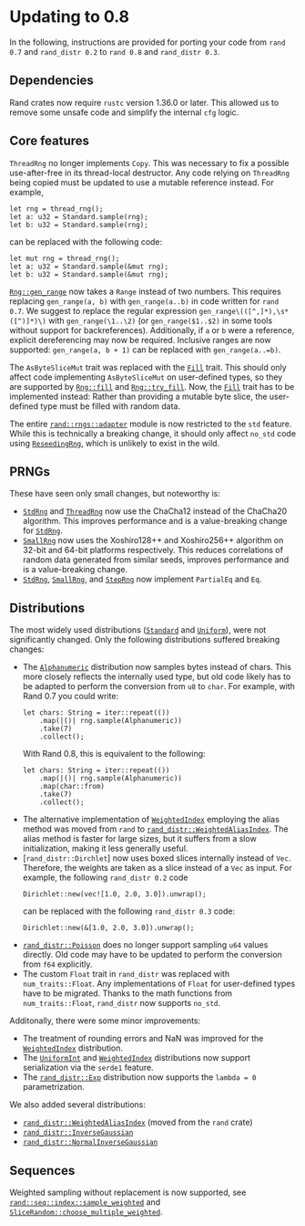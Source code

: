 # Updating to 0.8

In the following, instructions are provided for porting your code from
`rand 0.7` and `rand_distr 0.2` to `rand 0.8` and `rand_distr 0.3`.

## Dependencies

Rand crates now require `rustc` version 1.36.0 or later.
This allowed us to remove some unsafe code and simplify the internal `cfg` logic.

## Core features

`ThreadRng` no longer implements `Copy`. This was necessary to fix a possible
use-after-free in its thread-local destructor. Any code relying on `ThreadRng`
being copied must be updated to use a mutable reference instead. For example,
```
let rng = thread_rng();
let a: u32 = Standard.sample(rng);
let b: u32 = Standard.sample(rng);
```
can be replaced with the following code:
```
let mut rng = thread_rng();
let a: u32 = Standard.sample(&mut rng);
let b: u32 = Standard.sample(&mut rng);
```

[`Rng::gen_range`] now takes a `Range` instead of two numbers. This requires
replacing `gen_range(a, b)` with `gen_range(a..b)` in code written for `rand
0.7`. We suggest to replace the regular expression
`gen_range\(([^,]*),\s*([^)]*)\)` with `gen_range(\1..\2)` (or
`gen_range($1..$2)` in some tools without support for backreferences).
Additionally, if `a` or `b` were a reference, explicit dereferencing may now be
required. Inclusive ranges are now supported: `gen_range(a, b + 1)` can be
replaced with `gen_range(a..=b)`.

The `AsByteSliceMut` trait was replaced with the [`Fill`] trait. This should
only affect code implementing `AsByteSliceMut` on user-defined types, so they
are supported by [`Rng::fill`] and [`Rng::try_fill`]. Now, the [`Fill`] trait
has to be implemented instead: Rather than providing a mutable byte slice, the
user-defined type must be filled with random data.

The entire [`rand::rngs::adapter`] module is now restricted to the `std` feature.
While this is technically a breaking change, it should only affect `no_std` code
using [`ReseedingRng`], which is unlikely to exist in the wild.

## PRNGs

These have seen only small changes, but noteworthy is:

-   [`StdRng`] and [`ThreadRng`] now use the ChaCha12 instead of the ChaCha20
    algorithm. This improves performance and is a value-breaking change for
    [`StdRng`].
-   [`SmallRng`] now uses the Xoshiro128++ and Xoshiro256++ algorithm on 32-bit
    and 64-bit platforms respectively. This reduces correlations of random data
    generated from similar seeds, improves performance and is a value-breaking
    change.
-   [`StdRng`], [`SmallRng`], and [`StepRng`] now implement `PartialEq` and `Eq`.

## Distributions

The most widely used distributions ([`Standard`] and [`Uniform`]), were not
significantly changed. Only the following distributions suffered breaking
changes:

-   The [`Alphanumeric`] distribution now samples bytes instead of chars. This
    more closely reflects the internally used type, but old code likely has to
    be adapted to perform the conversion from `u8` to `char`. For example, with
    Rand 0.7 you could write:
    ```
    let chars: String = iter::repeat(())
        .map(|()| rng.sample(Alphanumeric))
        .take(7)
        .collect();
    ```
    With Rand 0.8, this is equivalent to the following:
    ```
    let chars: String = iter::repeat(())
        .map(|()| rng.sample(Alphanumeric))
        .map(char::from)
        .take(7)
        .collect();
    ```
-   The alternative implementation of [`WeightedIndex`] employing the alias
    method was moved from `rand` to [`rand_distr::WeightedAliasIndex`]. The
    alias method is faster for large sizes, but it suffers from a slow
    initialization, making it less generally useful.
-   [`rand_distr::Dirchlet`] now uses boxed slices internally instead of `Vec`.
    Therefore, the weights are taken as a slice instead of a `Vec` as input.
    For example, the following `rand_distr 0.2` code
    ```
    Dirichlet::new(vec![1.0, 2.0, 3.0]).unwrap();
    ```
    can be replaced with the following `rand_distr 0.3` code:
    ```
    Dirichlet::new(&[1.0, 2.0, 3.0]).unwrap();
    ```
-   [`rand_distr::Poisson`] does no longer support sampling `u64` values directly.
    Old code may have to be updated to perform the conversion from `f64`
    explicitly.
-   The custom `Float` trait in `rand_distr` was replaced with
    `num_traits::Float`. Any implementations of `Float` for user-defined types
    have to be migrated. Thanks to the math functions from `num_traits::Float`,
    `rand_distr` now supports `no_std`.

Additonally, there were some minor improvements:

-   The treatment of rounding errors and NaN was improved for the
    [`WeightedIndex`] distribution.
-   The [`UniformInt`] and [`WeightedIndex`] distributions now support serialization
    via the `serde1` feature.
-   The [`rand_distr::Exp`] distribution now supports the `lambda = 0` parametrization.

We also added several distributions:

-   [`rand_distr::WeightedAliasIndex`] (moved from the `rand` crate)
-   [`rand_distr::InverseGaussian`]
-   [`rand_distr::NormalInverseGaussian`]

## Sequences

Weighted sampling without replacement is now supported, see
[`rand::seq::index::sample_weighted`] and
[`SliceRandom::choose_multiple_weighted`].


[`Fill`]: ../rand/rand/trait.Fill.html
[`Rng::gen_range`]: ../rand/rand/trait.Rng.html#method.gen_range
[`Rng::fill`]: ../rand/rand/trait.Rng.html#method.fill
[`Rng::try_fill`]: ../rand/rand/trait.Rng.html#method.try_fill
[`SmallRng`]: ../rand/rand/rngs/struct.SmallRng.html
[`StdRng`]: ../rand/rand/rngs/struct.StdRng.html
[`StepRng`]: ../rand/rand/rngs/struct.StepRng.html
[`ThreadRng`]: ../rand/rand/rngs/struct.ThreadRng.html
[`ReseedingRng`]: ../rand/rand/rngs/adapter/struct.ReseedingRng.html
[`Standard`]: ../rand/rand/distributions/struct.Standard.html
[`Uniform`]: ../rand/rand/distributions/struct.Uniform.html
[`UniformInt`]: ../rand/rand/distributions/struct.UniformInt.html
[`Alphanumeric`]: ../rand/rand/distributions/struct.Alphanumeric.html
[`WeightedIndex`]: ../rand/rand/distributions/struct.WeightedIndex.html
[`rand::rngs::adapter`]: ../rand/rand/rngs/adapter/index.html
[`rand::seq::index::sample_weighted`]: ../rand/rand/seq/index/fn.sample_weighted.html
[`SliceRandom::choose_multiple_weighted`]: ../rand/rand/seq/trait.SliceRandom.html#method.choose_multiple_weighted
[`rand_distr::WeightedAliasIndex`]: ../rand/rand_distr/struct.WeightedAliasIndex.html
[`rand_distr::InverseGaussian`]: ../rand/rand_distr/struct.InverseGaussian.html
[`rand_distr::NormalInverseGaussian`]: ../rand/rand_distr/struct.NormalInverseGaussian.html
[`rand_distr::Dirichlet`]: ../rand/rand_distr/struct.Dirichlet.html
[`rand_distr::Poisson`]: ../rand/rand_distr/struct.Poisson.html
[`rand_distr::Exp`]: ../rand/rand_distr/struct.Exp.html
